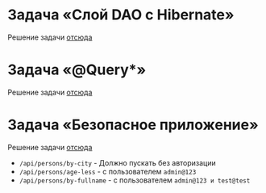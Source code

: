 # Задача «Слой DAO c Hibernate»

Решение задачи [отсюда](https://github.com/netology-code/jd-homeworks/blob/master/hibernate/task1/README.md)


# Задача «@Query*»

Решение задачи [отсюда](https://github.com/netology-code/jd-homeworks/blob/master/spring-jpa/task2/README.md)


# Задача «Безопасное приложение»

Решение задачи [отсюда](https://github.com/netology-code/jd-homeworks/blob/master/spring_security/task1/README.md)

* ``/api/persons/by-city`` - Должно пускать без авторизации
* ``/api/persons/age-less`` - c пользователем `admin@123`
* ``/api/persons/by-fullname`` - c пользователем `admin@123 и test@test`